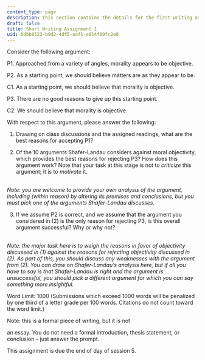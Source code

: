 ```yaml
---
content_type: page
description: This section contains the details for the first writing assignment.
draft: false
title: Short Writing Assignment 1
uid: 6dbb0523-b9d2-4df5-aaf1-e814f09fc2e0
---
```

Consider the following argument:

P1. Approached from a variety of angles, morality appears to be objective.

P2. As a starting point, we should believe matters are as they appear to be.

C1. As a starting point, we should believe that morality is objective.

P3. There are no good reasons to give up this starting point.

C2. We should believe that morality is objective.

With respect to this argument, please answer the following:

1) Drawing on class discussions and the assigned readings, what are the best reasons for accepting P1?

2) Of the 10 arguments Shafer-Landau considers against moral objectivity, which provides the best reasons for rejecting P3? How does this argument work? Note that your task at this stage is not to *criticize* this argument; it is to *motivate* it.                                                                                                                                                                             

*Note: you are welcome to provide your own analysis of the argument, including (within reason) by altering its premises and conclusions, but you must pick one of the arguments Shafer-Landau discusses.*

3) If we assume P2 is correct, and we assume that the argument you considered in (2) is the only reason for rejecting P3, is this overall argument successful? Why or why not?                                                                              

*Note: the major task here is to weigh the reasons in favor of objectivity discussed in (1) against the reasons for rejecting objectivity discussed in (2). As part of this, you should discuss any weaknesses with the argument from (2). You can draw on Shafer-Landau’s analysis here, but if all you have to say is that Shafer-Landau is right and the argument is unsuccessful, you should pick a different argument for which you can say something more insightful.*

Word Limit: 1000 (Submissions which exceed 1000 words will be penalized by one third of a letter grade per 100 words. Citations do not count toward the word limit.)

Note: this is a formal piece of writing, but it is not 

an essay. You do not need a formal introduction, thesis statement, or conclusion – just answer the prompt.

This assignment is due the end of day of session 5.